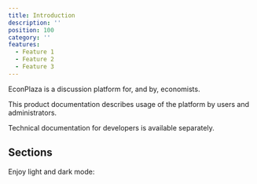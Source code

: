 ```yaml
---
title: Introduction
description: ''
position: 100
category: ''
features:
  - Feature 1
  - Feature 2
  - Feature 3
---
```


EconPlaza is a discussion platform for, and by, economists.

This product documentation describes usage of the platform by users and administrators.

<alert type="info">

Technical documentation for developers is available separately.

</alert>

## Sections

<list :items="features"></list>

<p class="flex items-center">Enjoy light and dark mode:&nbsp;<app-color-switcher class="inline-flex ml-2"></app-color-switcher></p>
